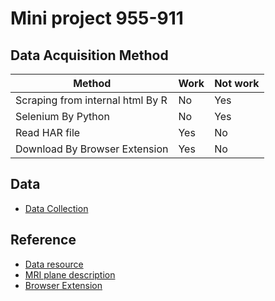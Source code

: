 # Mini project 955-911

## Data Acquisition Method
| Method | Work |  Not work |
| ------ | ------- | ----- |
| Scraping from internal html By R | No | Yes |
| Selenium By Python | No | Yes |
| Read HAR file | Yes | No |
| Download By Browser Extension | Yes | No |

## Data
- [Data Collection](https://github.com/fluke34261/mini-project-955-911/tree/main/Data%20Collection)



## Reference 
- [Data resource](https://nbia.cancerimagingarchive.net/nbia-search/)
- [MRI plane description](https://www.researchgate.net/figure/MRI-planes-for-MRI-head-scan-a-Axial-b-Coronal-c-Sagittal-MR-scanner-can-generate_fig2_338448026)
- [Browser Extension](https://chrome.google.com/webstore/detail/download-all-images/ifipmflagepipjokmbdecpmjbibjnakm)
